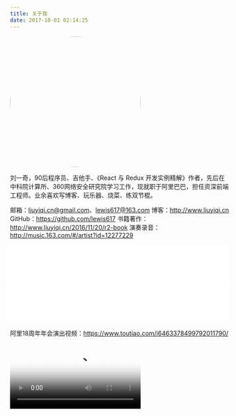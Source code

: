 ```yaml
---
title: 关于我
date: 2017-10-01 02:14:25
---
```


<img src="https://wx2.sinaimg.cn/large/83900b4ely1fk5mzq8ivsj20dw0emna0.jpg" width = "300" alt="" align=center style="border-radius:50%;"/>

刘一奇，90后程序员、吉他手、《React 与 Redux 开发实例精解》作者，先后在中科院计算所、360网络安全研究院学习工作，现就职于阿里巴巴，担任资深前端工程师。业余喜欢写博客、玩乐器、烧菜、练双节棍。

邮箱：liuyiqi.cn@gmail.com、lewis617@163.com
博客：http://www.liuyiqi.cn
GitHub：https://github.com/lewis617
书籍著作：http://www.liuyiqi.cn/2016/11/20/r2-book
演奏录音：http://music.163.com/#/artist?id=12277229

<iframe frameborder="no" border="0"style="margin-left: -10px;" width="260" height=86 src="//music.163.com/outchain/player?type=2&id=508976312&auto=0&height=66"></iframe>

<iframe frameborder="no" border="0"style="margin-left: -10px;" width="260" height=86 src="//music.163.com/outchain/player?type=2&id=479613273&auto=0&height=66"></iframe>

<iframe frameborder="no" border="0"style="margin-left: -10px;" width="260" height=86 src="//music.163.com/outchain/player?type=2&id=502105796&auto=0&height=66"></iframe>

<iframe frameborder="no" border="0"style="margin-left: -10px;" width="260" height=86 src="//music.163.com/outchain/player?type=2&id=508976342&auto=0&height=66"></iframe>

阿里18周年年会演出视频：https://www.toutiao.com/i6463378499792011790/

<video src="http://gslb.miaopai.com/stream/uk8PpHEYyV3jaQgK3DyfLw2KiQwTdTGj5P~JWQ__.mp4?ssig=84141dc84266c28777411493382d24ee&time_stamp=1506800755090&cookie_id=&vend=1&os=3&partner=1&platform=2&cookie_id=&refer=miaopai&scid=uk8PpHEYyV3jaQgK3DyfLw2KiQwTdTGj5P%7EJWQ__" controls poster="http://bsyimg4.cdn.krcom.cn/stream/uk8PpHEYyV3jaQgK3DyfLw2KiQwTdTGj5P~JWQ___l988_4.jpg"></video>

              